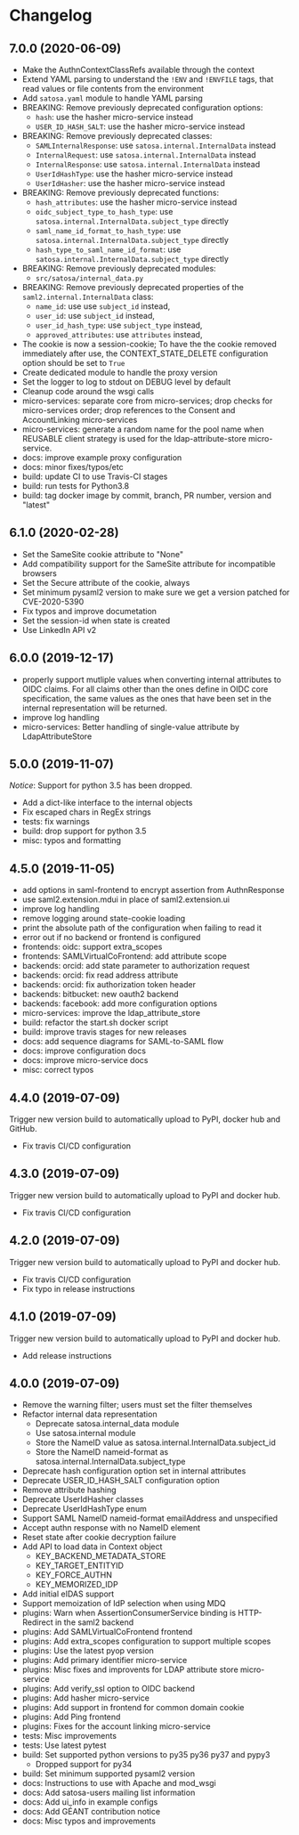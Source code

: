# Changelog

## 7.0.0 (2020-06-09)

- Make the AuthnContextClassRefs available through the context
- Extend YAML parsing to understand the `!ENV` and `!ENVFILE` tags, that read
  values or file contents from the environment
- Add `satosa.yaml` module to handle YAML parsing
- BREAKING: Remove previously deprecated configuration options:
  - `hash`: use the hasher micro-service instead
  - `USER_ID_HASH_SALT`: use the hasher micro-service instead
- BREAKING: Remove previously deprecated classes:
  - `SAMLInternalResponse`: use `satosa.internal.InternalData` instead
  - `InternalRequest`: use `satosa.internal.InternalData` instead
  - `InternalResponse`: use `satosa.internal.InternalData` instead
  - `UserIdHashType`: use the hasher micro-service instead
  - `UserIdHasher`: use the hasher micro-service instead
- BREAKING: Remove previously deprecated functions:
  - `hash_attributes`: use the hasher micro-service instead
  - `oidc_subject_type_to_hash_type`: use `satosa.internal.InternalData.subject_type` directly
  - `saml_name_id_format_to_hash_type`: use `satosa.internal.InternalData.subject_type` directly
  - `hash_type_to_saml_name_id_format`: use `satosa.internal.InternalData.subject_type` directly
- BREAKING: Remove previously deprecated modules:
  - `src/satosa/internal_data.py`
- BREAKING: Remove previously deprecated properties of the `saml2.internal.InternalData` class:
  - `name_id`: use use `subject_id` instead,
  - `user_id`: use `subject_id` instead,
  - `user_id_hash_type`: use `subject_type` instead,
  - `approved_attributes`: use `attributes` instead,
- The cookie is now a session-cookie; To have the the cookie removed
  immediately after use, the CONTEXT_STATE_DELETE configuration option should
  be set to `True`
- Create dedicated module to handle the proxy version
- Set the logger to log to stdout on DEBUG level by default
- Cleanup code around the wsgi calls
- micro-services: separate core from micro-services; drop checks for
  micro-services order; drop references to the Consent and AccountLinking
  micro-services
- micro-services: generate a random name for the pool name when REUSABLE client
  strategy is used for the ldap-attribute-store micro-service.
- docs: improve example proxy configuration
- docs: minor fixes/typos/etc
- build: update CI to use Travis-CI stages
- build: run tests for Python3.8
- build: tag docker image by commit, branch, PR number, version and "latest"


## 6.1.0 (2020-02-28)

- Set the SameSite cookie attribute to "None"
- Add compatibility support for the SameSite attribute for incompatible
  browsers
- Set the Secure attribute of the cookie, always
- Set minimum pysaml2 version to make sure we get a version patched for
  CVE-2020-5390
- Fix typos and improve documetation
- Set the session-id when state is created
- Use LinkedIn API v2


## 6.0.0 (2019-12-17)

- properly support mutliple values when converting internal attributes to OIDC
  claims. For all claims other than the ones define in OIDC core specification,
  the same values as the ones that have been set in the internal representation
  will be returned.
- improve log handling
- micro-services: Better handling of single-value attribute by LdapAttributeStore


## 5.0.0 (2019-11-07)

*Notice*: Support for python 3.5 has been dropped.

- Add a dict-like interface to the internal objects
- Fix escaped chars in RegEx strings
- tests: fix warnings
- build: drop support for python 3.5
- misc: typos and formatting


## 4.5.0 (2019-11-05)

- add options in saml-frontend to encrypt assertion from AuthnResponse
- use saml2.extension.mdui in place of saml2.extension.ui
- improve log handling
- remove logging around state-cookie loading
- print the absolute path of the configuration when failing to read it
- error out if no backend or frontend is configured
- frontends: oidc: support extra_scopes
- frontends: SAMLVirtualCoFrontend: add attribute scope
- backends: orcid: add state parameter to authorization request
- backends: orcid: fix read address attribute
- backends: orcid: fix authorization token header
- backends: bitbucket: new oauth2 backend
- backends: facebook: add more configuration options
- micro-services: improve the ldap_attribute_store
- build: refactor the start.sh docker script
- build: improve travis stages for new releases
- docs: add sequence diagrams for SAML-to-SAML flow
- docs: improve configuration docs
- docs: improve micro-service docs
- misc: correct typos


## 4.4.0 (2019-07-09)

Trigger new version build to automatically upload to PyPI,
docker hub and GitHub.

- Fix travis CI/CD configuration


## 4.3.0 (2019-07-09)

Trigger new version build to automatically upload to PyPI and docker hub.

- Fix travis CI/CD configuration


## 4.2.0 (2019-07-09)

Trigger new version build to automatically upload to PyPI and docker hub.

- Fix travis CI/CD configuration
- Fix typo in release instructions


## 4.1.0 (2019-07-09)

Trigger new version build to automatically upload to PyPI and docker hub.

- Add release instructions


## 4.0.0 (2019-07-09)

- Remove the warning filter; users must set the filter themselves
- Refactor internal data representation
  - Deprecate satosa.internal_data module
  - Use satosa.internal module
  - Store the NameID value as satosa.internal.InternalData.subject_id
  - Store the NameID nameid-format as satosa.internal.InternalData.subject_type
- Deprecate hash configuration option set in internal attributes
- Deprecate USER_ID_HASH_SALT configuration option
- Remove attribute hashing
- Deprecate UserIdHasher classes
- Deprecate UserIdHashType enum
- Support SAML NameID nameid-format emailAddress and unspecified
- Accept authn response with no NameID element
- Reset state after cookie decryption failure
- Add API to load data in Context object
  - KEY_BACKEND_METADATA_STORE
  - KEY_TARGET_ENTITYID
  - KEY_FORCE_AUTHN
  - KEY_MEMORIZED_IDP
- Add initial eIDAS support
- Support memoization of IdP selection when using MDQ
- plugins: Warn when AssertionConsumerService binding is HTTP-Redirect in the saml2 backend
- plugins: Add SAMLVirtualCoFrontend frontend
- plugins: Add extra_scopes configuration to support multiple scopes
- plugins: Use the latest pyop version
- plugins: Add primary identifier micro-service
- plugins: Misc fixes and improvents for LDAP attribute store micro-service
- plugins: Add verify_ssl option to OIDC backend
- plugins: Add hasher micro-service
- plugins: Add support in frontend for common domain cookie
- plugins: Add Ping frontend
- plugins: Fixes for the account linking micro-service
- tests: Misc improvements
- tests: Use latest pytest
- build: Set supported python versions to py35 py36 py37 and pypy3
  - Dropped support for py34
- build: Set minimum supported pysaml2 version
- docs: Instructions to use with Apache and mod_wsgi
- docs: Add satosa-users mailing list information
- docs: Add ui_info in example configs
- docs: Add GÉANT contribution notice
- docs: Misc typos and improvements
